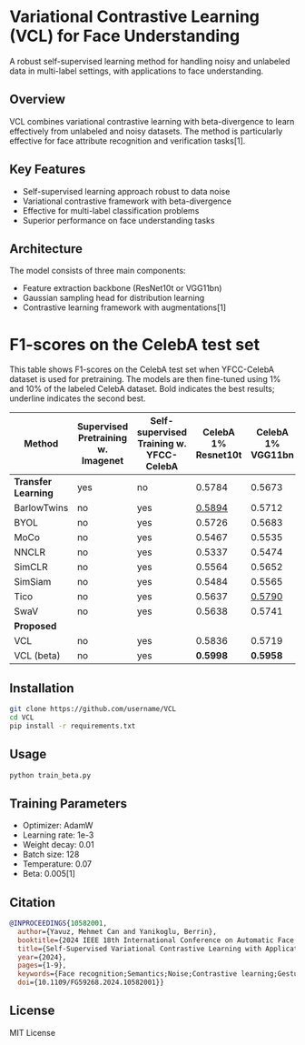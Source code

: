 # Variational Contrastive Learning (VCL) for Face Understanding
A robust self-supervised learning method for handling noisy and unlabeled data in multi-label settings, with applications to face understanding.

## Overview

VCL combines variational contrastive learning with beta-divergence to learn effectively from unlabeled and noisy datasets. The method is particularly effective for face attribute recognition and verification tasks[1].

## Key Features

- Self-supervised learning approach robust to data noise
- Variational contrastive framework with beta-divergence
- Effective for multi-label classification problems
- Superior performance on face understanding tasks

## Architecture

The model consists of three main components:
- Feature extraction backbone (ResNet10t or VGG11bn)
- Gaussian sampling head for distribution learning
- Contrastive learning framework with augmentations[1]

# F1-scores on the CelebA test set

This table shows F1-scores on the CelebA test set when YFCC-CelebA dataset is used for pretraining. The models are then fine-tuned using 1% and 10% of the labeled CelebA dataset. Bold indicates the best results; underline indicates the second best.

| Method | Supervised Pretraining w. Imagenet | Self-supervised Training w. YFCC-CelebA | CelebA 1% Resnet10t | CelebA 1% VGG11bn | CelebA 10% Resnet10t | CelebA 10% VGG11bn |
|--------|-----------------------------------|----------------------------------------|---------------------|-------------------|----------------------|---------------------|
| **Transfer Learning** | yes | no | 0.5784 | 0.5673 | 0.6517 | 0.6654 |
| BarlowTwins | no | yes | <u>0.5894</u> | 0.5712 | 0.6647 | 0.6665 |
| BYOL | no | yes | 0.5726 | 0.5683 | 0.6747 | 0.6725 |
| MoCo | no | yes | 0.5467 | 0.5535 | <u>0.6987</u> | <u>0.6896</u> |
| NNCLR | no | yes | 0.5337 | 0.5474 | 0.6487 | 0.6359 |
| SimCLR | no | yes | 0.5564 | 0.5652 | 0.6748 | 0.6693 |
| SimSiam | no | yes | 0.5484 | 0.5565 | 0.6684 | 0.6641 |
| Tico | no | yes | 0.5637 | <u>0.5790</u> | 0.6738 | 0.6683 |
| SwaV | no | yes | 0.5638 | 0.5741 | 0.6646 | 0.6597 |
| **Proposed** |
| VCL | no | yes | 0.5836 | 0.5719 | 0.6848 | 0.6796 |
| VCL (beta) | no | yes | **0.5998** | **0.5958** | **0.7098** | **0.6998** |

## Installation

```bash
git clone https://github.com/username/VCL
cd VCL
pip install -r requirements.txt
```

## Usage

```bash
python train_beta.py
```

## Training Parameters

- Optimizer: AdamW
- Learning rate: 1e-3
- Weight decay: 0.01
- Batch size: 128
- Temperature: 0.07
- Beta: 0.005[1]

## Citation

```bibtex
@INPROCEEDINGS{10582001,
  author={Yavuz, Mehmet Can and Yanikoglu, Berrin},
  booktitle={2024 IEEE 18th International Conference on Automatic Face and Gesture Recognition (FG)}, 
  title={Self-Supervised Variational Contrastive Learning with Applications to Face Understanding}, 
  year={2024},
  pages={1-9},
  keywords={Face recognition;Semantics;Noise;Contrastive learning;Gesture recognition;Noise measurement},
  doi={10.1109/FG59268.2024.10582001}}

```

## License

MIT License
